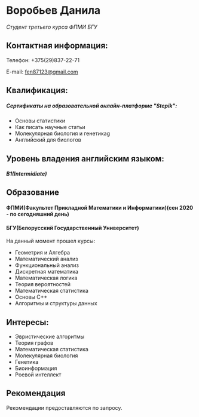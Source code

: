 
# __Воробьев Данила__

 *Студент третьего курса ФПМИ БГУ*

## Контактная информация:
 Телефон:    +375(29)837-22-71

 E-mail:     fen87123@gmail.com

## Квалификация:
##### Сертификаты на образовательной онлайн-платформе "Stepik":
 - Основы статистики
 - Как писать научные статьи
 - Молекулярная биология и генетикаg
 - Английский для биологов

## Уровень владения английским языком: 
##### B1(Intermidiate)

## Образование
#### ФПМИ(Факультет Прикладной Математики и Информатики)(сен 2020 - по сегодняшний день) 
#### БГУ(Белорусский Государственный Университет)

 На данный момент прошел курсы:
 - Геометрия и Алгебра
 - Математический анализ
 - Функциональный анализ
 - Дискретная математика
 - Математическая логика
 - Теория вероятностей
 - Математическая статистика
 - Основы C++
 - Алгоритмы и структуры данных

 ## Интересы:
- Эвристические алгоритмы
- Теория графов
- Математическая статистика
- Молекулярная биология
- Генетика
- Биоинформация 
- Роевой интеллект

## Рекомендация 
Рекомендации предоставляются по запросу.


